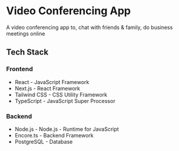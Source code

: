 # Video Conferencing App

A video conferencing app to, chat with friends & family, do business meetings online

## Tech Stack

### Frontend

- React - JavaScript Framework
- Next.js - React Framework
- Tailwind CSS - CSS Utility Framework
- TypeScript - JavaScript Super Processor

### Backend

- Node.js - Node.js - Runtime for JavaScript
- Encore.ts - Backend Framework
- PostgreSQL - Database
